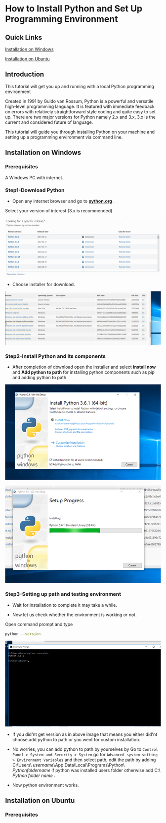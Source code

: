 # How to Install Python and Set Up Programming Environment

## Quick Links
[Installation on Windows](#installation-on-windows)

[Installation on Ubuntu](#installation-on-ubuntu)

## Introduction

This tutorial will get you up and running with a local Python programming environment

Created in 1991 by Guido van Rossum, Python is a powerful and versatile high-level programming language. It is featured with immediate feedback on errors with relatively straightforward style coding and quite easy to set up. There are two major versions for Python namely 2.x and 3.x, 3.x is the current and considered future of language.

This tutorial will guide you through installing Python on your machine and setting up a programming environment via command line.

## Installation on Windows

### Prerequisites

A Windows PC with  internet.

### Step1-Download Python

- Open any internet browser and go to **[python.org](https://www.python.org/downloads/)** .

Select your version of interest.(3.x is recommended)

![Download page](pyver.png)

- Choose installer for download.

![Selection of installer](pyinsd.png)

### Step2-Install Python and its components

- After completion of download open the installer and select **install now** and **Add python to path** for installing python components such as pip and adding python to path.

![Installation](pyinss.png)

![Progress](pyprog.png)

### Step3-Setting up path and testing environment

- Wait for installation to complete it may take a while.

- Now let us check whether the environment is working or not.

Open command prompt and type 
```bash
python --version

```
![pycheck](pycheck.png)

- If you did'nt get version as in above image that means you either did'nt choose add python to path or you went for custom installation. 

- No worries, you can add python to path by yourselves by 
Go to `Control Panel > System and Security > System` go for `Advanced system setting > Environment Variables` and then select path, edit the path by adding  C:\Users\ *username*\App Data\Local\Programs\Python\ *Pythonfoldername* if python was installed users folder otherwise add C:\ *Python folder name* .

- Now python environment works.

## Installation on Ubuntu

### Prerequisites
